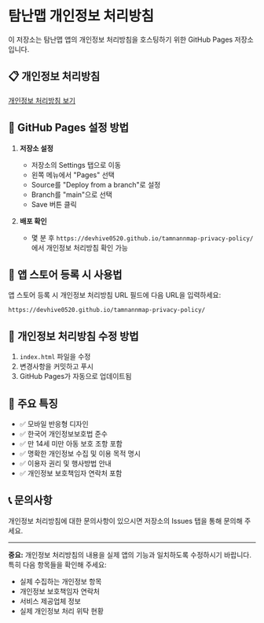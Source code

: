 # 탐난맵 개인정보 처리방침

이 저장소는 탐난맵 앱의 개인정보 처리방침을 호스팅하기 위한 GitHub Pages 저장소입니다.

## 📋 개인정보 처리방침

[개인정보 처리방침 보기](https://devhive0520.github.io/tamnannmap-privacy-policy/)

## 🚀 GitHub Pages 설정 방법

1. **저장소 설정**
   - 저장소의 Settings 탭으로 이동
   - 왼쪽 메뉴에서 "Pages" 선택
   - Source를 "Deploy from a branch"로 설정
   - Branch를 "main"으로 선택
   - Save 버튼 클릭

2. **배포 확인**
   - 몇 분 후 `https://devhive0520.github.io/tamnannmap-privacy-policy/`에서 개인정보 처리방침 확인 가능

## 📱 앱 스토어 등록 시 사용법

앱 스토어 등록 시 개인정보 처리방침 URL 필드에 다음 URL을 입력하세요:

```
https://devhive0520.github.io/tamnannmap-privacy-policy/
```

## 📝 개인정보 처리방침 수정 방법

1. `index.html` 파일을 수정
2. 변경사항을 커밋하고 푸시
3. GitHub Pages가 자동으로 업데이트됨

## 🔧 주요 특징

- ✅ 모바일 반응형 디자인
- ✅ 한국어 개인정보보호법 준수
- ✅ 만 14세 미만 아동 보호 조항 포함
- ✅ 명확한 개인정보 수집 및 이용 목적 명시
- ✅ 이용자 권리 및 행사방법 안내
- ✅ 개인정보 보호책임자 연락처 포함

## 📞 문의사항

개인정보 처리방침에 대한 문의사항이 있으시면 저장소의 Issues 탭을 통해 문의해 주세요.

---

**중요:** 개인정보 처리방침의 내용을 실제 앱의 기능과 일치하도록 수정하시기 바랍니다. 특히 다음 항목들을 확인해 주세요:

- 실제 수집하는 개인정보 항목
- 개인정보 보호책임자 연락처
- 서비스 제공업체 정보
- 실제 개인정보 처리 위탁 현황
